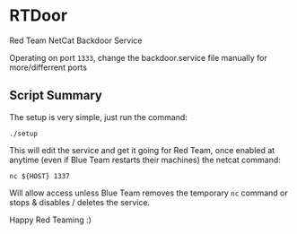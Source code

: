 # RTDoor
Red Team NetCat Backdoor Service

Operating on port `1333`, change the backdoor.service file manually for more/differrent ports

## Script Summary
The setup is very simple, just run the command:

`./setup`

This will edit the service and get it going for Red Team,
once enabled at anytime (even if Blue Team restarts their machines) the netcat command:

`nc ${HOST} 1337`

Will allow access unless Blue Team removes the temporary `nc` command or stops & disables / deletes the service. 

Happy Red Teaming :)
